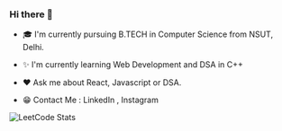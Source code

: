 ### Hi there 👋

<!--
**nimish-sikri/nimish-sikri** is a ✨ _special_ ✨ repository because its `README.md` (this file) appears on your GitHub profile.
-->
- 🎓 I'm currently pursuing B.TECH in Computer Science from NSUT, Delhi.

- ✨ I'm currently learning Web Development and DSA in C++

- ❤️ Ask me about React, Javascript or DSA.

- 😁 Contact Me : LinkedIn , Instagram

![LeetCode Stats](https://leetcard.jacoblin.cool/nimish1612?theme=light&font=Graduate&ext=contest)

